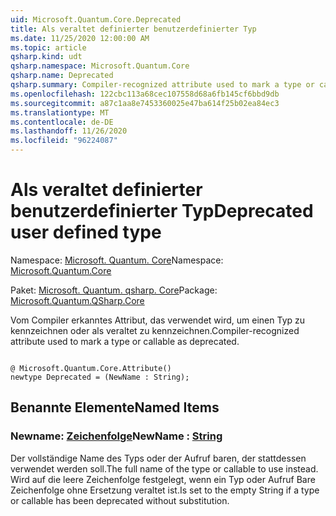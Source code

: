 ```yaml
---
uid: Microsoft.Quantum.Core.Deprecated
title: Als veraltet definierter benutzerdefinierter Typ
ms.date: 11/25/2020 12:00:00 AM
ms.topic: article
qsharp.kind: udt
qsharp.namespace: Microsoft.Quantum.Core
qsharp.name: Deprecated
qsharp.summary: Compiler-recognized attribute used to mark a type or callable as deprecated.
ms.openlocfilehash: 122cbc113a68cec107558d68a6fb145cf6bbd9db
ms.sourcegitcommit: a87c1aa8e7453360025e47ba614f25b02ea84ec3
ms.translationtype: MT
ms.contentlocale: de-DE
ms.lasthandoff: 11/26/2020
ms.locfileid: "96224087"
---
```

# <a name="deprecated-user-defined-type"></a><span data-ttu-id="c53bb-102">Als veraltet definierter benutzerdefinierter Typ</span><span class="sxs-lookup"><span data-stu-id="c53bb-102">Deprecated user defined type</span></span>

<span data-ttu-id="c53bb-103">Namespace: [Microsoft. Quantum. Core](xref:Microsoft.Quantum.Core)</span><span class="sxs-lookup"><span data-stu-id="c53bb-103">Namespace: [Microsoft.Quantum.Core](xref:Microsoft.Quantum.Core)</span></span>

<span data-ttu-id="c53bb-104">Paket: [Microsoft. Quantum. qsharp. Core](https://nuget.org/packages/Microsoft.Quantum.QSharp.Core)</span><span class="sxs-lookup"><span data-stu-id="c53bb-104">Package: [Microsoft.Quantum.QSharp.Core](https://nuget.org/packages/Microsoft.Quantum.QSharp.Core)</span></span>


<span data-ttu-id="c53bb-105">Vom Compiler erkanntes Attribut, das verwendet wird, um einen Typ zu kennzeichnen oder als veraltet zu kennzeichnen.</span><span class="sxs-lookup"><span data-stu-id="c53bb-105">Compiler-recognized attribute used to mark a type or callable as deprecated.</span></span>

```qsharp

@ Microsoft.Quantum.Core.Attribute()
newtype Deprecated = (NewName : String);
```



## <a name="named-items"></a><span data-ttu-id="c53bb-106">Benannte Elemente</span><span class="sxs-lookup"><span data-stu-id="c53bb-106">Named Items</span></span>

### <a name="newname--string"></a><span data-ttu-id="c53bb-107">Newname: [Zeichenfolge](xref:microsoft.quantum.lang-ref.string)</span><span class="sxs-lookup"><span data-stu-id="c53bb-107">NewName : [String](xref:microsoft.quantum.lang-ref.string)</span></span>

<span data-ttu-id="c53bb-108">Der vollständige Name des Typs oder der Aufruf baren, der stattdessen verwendet werden soll.</span><span class="sxs-lookup"><span data-stu-id="c53bb-108">The full name of the type or callable to use instead.</span></span>
<span data-ttu-id="c53bb-109">Wird auf die leere Zeichenfolge festgelegt, wenn ein Typ oder Aufruf Bare Zeichenfolge ohne Ersetzung veraltet ist.</span><span class="sxs-lookup"><span data-stu-id="c53bb-109">Is set to the empty String if a type or callable has been deprecated without substitution.</span></span>
